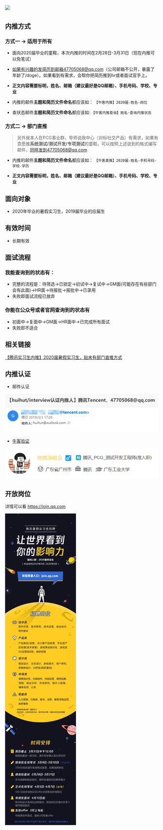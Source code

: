 # <a href="https://join.qq.com/"><img src="https://cdn.m.tencent.com/hr_static/img/logo.png" height="50"></a>

## 内推方式
### 方式一 -> 适用于所有
- 面向2020届毕业的童鞋，本次内推的时间在2月28日-3月31日（现在内推可以免笔试）

- 如果有兴趣的发简历到邮箱47705068@qq.com（公司邮箱不公开，暴露了年龄了/doge）。如果看到有需求，会帮你把简历推到hr或者面试官手上。

- **正文内容需要标明，姓名、邮箱（建议最好是QQ邮箱）、手机号码、学校、专业**

- 内推的邮件**主题和简历文件命名**都应该如： `【牛客内推】2020届-姓名-岗位`
- 查状态邮件**主题和简历文件命名**都应该如:  `【牛客内推查询】姓名-查询内推状态`

### 方式二 -> 部门直推

> 另外我本人在PCG事业群，导师说我中心（对标社交产品）有需求，如果有意愿推**系统测试/测试开发/专项测试**的童鞋，可以按照上述说到的格式编写邮件，同样发到47705068@qq.com

- 内推的邮件**主题和简历文件命名**都应该如： `【牛客直推】2020届-姓名-手机号码-学校-学历`

- **正文内容需要标明，姓名、邮箱（建议最好是QQ邮箱）、手机号码、学校、专业**

## 面向对象

- 2020年毕业的暑假实习生，2019届毕业的应届生

## 有效时间

- 长期有效

## 面试流程
### 我能查询到的状态有：

- 完整的流程是：待筛选->已锁定->初试中->复试中->GM面(可能存在有些部门会有此面)->HR面->待报批->报批中->已录用
- 失败即面试流程已放弃

### 你能在公众号或者官网查询到的状态有

- 初面中->复面中->GM面->HR面中->已完成所有面试
- 失败即不适合

## 相关链接

[【腾讯实习生内推】2020届暑假实习生，贴末有部门直推方式](https://www.nowcoder.com/discuss/157661)

## 内推认证
- 邮件认证

![Tencent](images/tencent.png)

- [牛客验证](https://www.nowcoder.com/profile/5069984)

![Tencent_nowcoder](images/tencent_nowcoder.png)



## 开放岗位

详情可以看 https://join.qq.com

![Tencent](images/tencent_jd.jpg)





